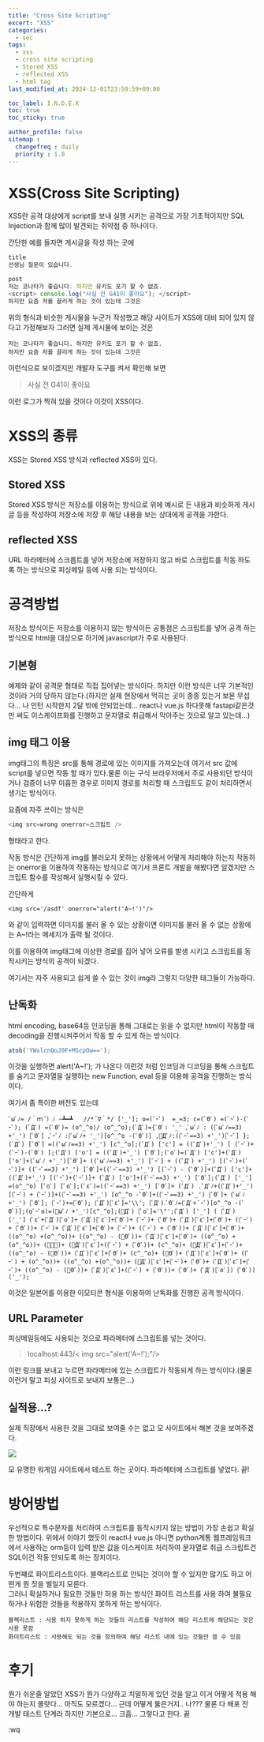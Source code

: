```yaml
---
title: "Cross Site Scripting"
excert: "XSS"
categories:
  - sec
tags:
  - xss
  - cross site scripting
  - Stored XSS
  - reflected XSS
  - html tag
last_modified_at: 2024-12-01T23:59:59+09:00

toc_label: I.N.D.E.X
toc: true
toc_sticky: true

author_profile: false
sitemap :
  changefreq : daily
  priority : 1.0
---
```


# XSS(Cross Site Scripting)

XSS란 공격 대상에게 script를 보내 실행 시키는 공격으로 가장 기초적이지만 SQL Injection과 함께 많이 발견되는 취약점 중 하나이다.

간단한 예를 들자면 게시글을 작성 하는 곳에
```javascript
title
선생님 질문이 있습니다.

post
저는 코나타가 좋습니다. 하지만 유키도 포기 할 수 없죠.
<script> console.log("사실 전 G41이 좋아요"); </script>
하지만 요즘 저를 끌리게 하는 것이 있는데 그것은
```

위의 형식과 비슷한 게시물을 누군가 작성했고 해당 사이트가 XSS에 대비 되어 있지 않다고 가정해보자 그러면 실제 게시물에 보이는 것은

```text
저는 코나타가 좋습니다. 하지만 유키도 포기 할 수 없죠.
하지만 요즘 저를 끌리게 하는 것이 있는데 그것은
```

이런식으로 보이겠지만 개발자 도구를 켜서 확인해 보면 

> 사실 전 G41이 좋아요

이런 로그가 찍혀 있을 것이다 이것이 XSS이다.

# XSS의 종류

XSS는 Stored XSS 방식과 reflected XSS이 있다.

## Stored XSS

Stored XSS 방식은 저장소를 이용하는 방식으로 위에 예시로 든 내용과 비슷하게 게시글 등을 작성하여 저장소에 저장 후 해당 내용을 보는 상대에게 공격을 가한다.

## reflected XSS

URL 파라메터에 스크릅트를 넣어 저장소에 저장하지 않고 바로 스크립트를 작동 하도록 하는 방식으로 피싱메일 등에 사용 되는 방식이다.

# 공격방법

저장소 방식이든 저장소를 이용하지 않는 방식이든 공통점은 스크립트를 넣어 공격 하는 방식으로 html을 대상으로 하기에 javascript가 주로 사용된다.

## 기본형

예제와 같이 <scropt> 공격문 </script> 형태로 직접 집어넣는 방식이다. 하지만 이런 방식은 너무 기본적인 것이라 거의 당하지 않는다.(하지만 실제 현장에서 먹히는 곳이 종종 있는거 보묜 무섭다... 나 인턴 시작한지 2달 밖에 안되었는데... react나 vue.js 하다못해 fastapi같은것만 써도 이스케이프화를 진행하고 문자열로 취급해서 막아주는 것으로 알고 있는데...) 

## img 태그 이용

img태그의 특징은 src를 통해 경로에 있는 이미지를 가져오는데 여기서 src 값에 script를 넣으면 작동 할 때가 있다.물론 이는 구식 브라우저에서 주로 사용되던 방식이거나 검증이 너무 미흡한 경우로 이미지 경로를 처리할 때 스크립트도 같이 처리하면서 생기는 방식이다.

요즘에 자주 쓰이는 방식은
``` javascript
<img src=wrong onerror=스크립트 />
```
형태라고 한다.

작동 방식은 간단하게 img를 불러오지 못하는 상황에서 어떻게 처리해야 하는지 작동하는 onerror을 이용하여 작동하는 방식으로 여기서 프론트 개발을 해봤다면 알겠지만 스크립트 함수를 작성해서 실행시킬 수 있다.

간단하게

```
<img src='/asdf' onerror="alert('A~!')"/>
```
와 같이 입력하면 이미지를 불러 올 수 있는 상황이면 이미지를 불러 올 수 없는 상황에는 A~!라는 메세지가 출력 될 것이다.

이를 이용하여 img태그에 이상한 경로를 집어 넣어 오류를 발생 시키고 스크립트를 동작시키는 방식의 공격이 되겠다.

여기서는 자주 사용되고 쉽게 쓸 수 있는 것이 img라 그렇지 다양한 태그들이 가능하다.

## 난독화

html encoding, base64등 인코딩을 통해 그대로는 읽을 수 없지만 html이 작동할 때 decoding을 진행시켜주어서 작동 할 수 있게 하는 방식이다.

```javascript
atob('YWxlcnQoJ0F+MScpOw==');
```

이것을 실행하면 alert('A~!'); 가 나온다 이런것 처럼 인코딩과 디코딩을 통해 스크립트를 숨기고 문자열을 실행하는 new Function, eval 등을 이용해 공격을 진행하는 방식이다.

여기서 좀 특이한 버전도 있는데

``` text
ﾟωﾟﾉ= /｀ｍ´）ﾉ ~┻━┻   //*´∇｀*/ ['_']; o=(ﾟｰﾟ)  =_=3; c=(ﾟΘﾟ) =(ﾟｰﾟ)-(ﾟｰﾟ); (ﾟДﾟ) =(ﾟΘﾟ)= (o^_^o)/ (o^_^o);(ﾟДﾟ)={ﾟΘﾟ: '_' ,ﾟωﾟﾉ : ((ﾟωﾟﾉ==3) +'_') [ﾟΘﾟ] ,ﾟｰﾟﾉ :(ﾟωﾟﾉ+ '_')[o^_^o -(ﾟΘﾟ)] ,ﾟДﾟﾉ:((ﾟｰﾟ==3) +'_')[ﾟｰﾟ] }; (ﾟДﾟ) [ﾟΘﾟ] =((ﾟωﾟﾉ==3) +'_') [c^_^o];(ﾟДﾟ) ['c'] = ((ﾟДﾟ)+'_') [ (ﾟｰﾟ)+(ﾟｰﾟ)-(ﾟΘﾟ) ];(ﾟДﾟ) ['o'] = ((ﾟДﾟ)+'_') [ﾟΘﾟ];(ﾟoﾟ)=(ﾟДﾟ) ['c']+(ﾟДﾟ) ['o']+(ﾟωﾟﾉ +'_')[ﾟΘﾟ]+ ((ﾟωﾟﾉ==3) +'_') [ﾟｰﾟ] + ((ﾟДﾟ) +'_') [(ﾟｰﾟ)+(ﾟｰﾟ)]+ ((ﾟｰﾟ==3) +'_') [ﾟΘﾟ]+((ﾟｰﾟ==3) +'_') [(ﾟｰﾟ) - (ﾟΘﾟ)]+(ﾟДﾟ) ['c']+((ﾟДﾟ)+'_') [(ﾟｰﾟ)+(ﾟｰﾟ)]+ (ﾟДﾟ) ['o']+((ﾟｰﾟ==3) +'_') [ﾟΘﾟ];(ﾟДﾟ) ['_'] =(o^_^o) [ﾟoﾟ] [ﾟoﾟ];(ﾟεﾟ)=((ﾟｰﾟ==3) +'_') [ﾟΘﾟ]+ (ﾟДﾟ) .ﾟДﾟﾉ+((ﾟДﾟ)+'_') [(ﾟｰﾟ) + (ﾟｰﾟ)]+((ﾟｰﾟ==3) +'_') [o^_^o -ﾟΘﾟ]+((ﾟｰﾟ==3) +'_') [ﾟΘﾟ]+ (ﾟωﾟﾉ +'_') [ﾟΘﾟ]; (ﾟｰﾟ)+=(ﾟΘﾟ); (ﾟДﾟ)[ﾟεﾟ]='\\'; (ﾟДﾟ).ﾟΘﾟﾉ=(ﾟДﾟ+ ﾟｰﾟ)[o^_^o -(ﾟΘﾟ)];(oﾟｰﾟo)=(ﾟωﾟﾉ +'_')[c^_^o];(ﾟДﾟ) [ﾟoﾟ]='\"';(ﾟДﾟ) ['_'] ( (ﾟДﾟ) ['_'] (ﾟεﾟ+(ﾟДﾟ)[ﾟoﾟ]+ (ﾟДﾟ)[ﾟεﾟ]+(ﾟΘﾟ)+ (ﾟｰﾟ)+ (ﾟΘﾟ)+ (ﾟДﾟ)[ﾟεﾟ]+(ﾟΘﾟ)+ ((ﾟｰﾟ) + (ﾟΘﾟ))+ (ﾟｰﾟ)+ (ﾟДﾟ)[ﾟεﾟ]+(ﾟΘﾟ)+ (ﾟｰﾟ)+ ((ﾟｰﾟ) + (ﾟΘﾟ))+ (ﾟДﾟ)[ﾟεﾟ]+(ﾟΘﾟ)+ ((o^_^o) +(o^_^o))+ ((o^_^o) - (ﾟΘﾟ))+ (ﾟДﾟ)[ﾟεﾟ]+(ﾟΘﾟ)+ ((o^_^o) +(o^_^o))+ (ﾟｰﾟ)+ (ﾟДﾟ)[ﾟεﾟ]+((ﾟｰﾟ) + (ﾟΘﾟ))+ (c^_^o)+ (ﾟДﾟ)[ﾟεﾟ]+(ﾟｰﾟ)+ ((o^_^o) - (ﾟΘﾟ))+ (ﾟДﾟ)[ﾟεﾟ]+(ﾟΘﾟ)+ (c^_^o)+ (ﾟΘﾟ)+ (ﾟДﾟ)[ﾟεﾟ]+(ﾟΘﾟ)+ ((ﾟｰﾟ) + (o^_^o))+ ((o^_^o) +(o^_^o))+ (ﾟДﾟ)[ﾟεﾟ]+(ﾟｰﾟ)+ (ﾟΘﾟ)+ (ﾟДﾟ)[ﾟεﾟ]+(ﾟｰﾟ)+ ((o^_^o) - (ﾟΘﾟ))+ (ﾟДﾟ)[ﾟεﾟ]+((ﾟｰﾟ) + (ﾟΘﾟ))+ (ﾟΘﾟ)+ (ﾟДﾟ)[ﾟoﾟ]) (ﾟΘﾟ)) ('_');
```

이것은 일본어를 이용한 이모티콘 형식을 이용하여 난독화를 진행한 공격 방식이다.

## URL Parameter

피싱메일등에도 사용되는 것으로 파라메터에 스크립트를 넣는 것이다.

> localhost:443/< img src="alert('A~!');"/>

이런 링크를 보내고 누르면 파라메터에 있는 스크립트가 작동되게 하는 방식이다.(물론 이런거 말고 피싱 사이트로 보내지 보통은...)

## 실적용...?

실제 직장에서 사용한 것을 그대로 보여줄 수는 없고 모 사이트에서 해본 것을 보여주겠다.

<img src="/assets/images/XSS/dream.png" onerror="alert('A~!');">

모 유명한 워게임 사이트에서 테스트 하는 곳이다. 파라메터에 스크립트를 넣었다. 끝!

# 방어방법

우선적으로 특수문자를 처리하여 스크립트를 동작시키지 않는 방법이 가장 손쉽고 확실한 방법이다. 위에서 이야기 했듯이 react나 vue.js 아니면 python계통 웹프레임워크에서 사용하는 orm등이 입력 받은 값을 이스케이프 처리하여 문자열로 취급 스크립트건 SQL이건 작동 안되도록 하는 장치이다.

두번쨰로 화이트리스트이다.
블랙리스트로 안되는 것이야 할 수 있지만 많기도 하고 어떤게 뭔 짓을 벌일지 모른다.  
그러니 확실하거나 필요한 것들만 허용 하는 방식인 화이트 리스트를 사용 하여 불필요하거나 위험한 것들을 적용하지 못하게 하는 방식이다.

    블랙리스트 : 사용 하지 못하게 하는 것들의 리스트를 작성하여 해당 리스트에 해당되는 것은 사용 못함
    화이트리스트 : 사용해도 되는 것을 정의하여 해당 리스트 내에 있는 것들만 쓸 수 있음

# 후기

뭔가 쉬운줄 알았던 XSS가 뭔가 다양하고 치밀하게 있던 것을 알고 이거 어떻게 적용 해야 하는지 몰랏다... 아직도 모르겠다... 근데 어떻게 뚫은거지.. 나??? 물론 다 배포 전 개발 태스트 단계라 하지만 기본으로... 크흠... 그렇다고 한다. 끝

:wq